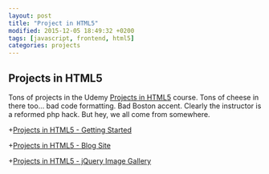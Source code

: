 ```yaml
---
layout: post
title: "Project in HTML5"
modified: 2015-12-05 18:49:32 +0200
tags: [javascript, frontend, html5]
categories: projects
---
```


<h2 id="projects-in-html5">Projects in HTML5</h2>
<p>Tons of projects in the Udemy <a href="https://www.udemy.com/projects-in-html5/learn/#/">Projects in HTML5</a> course. Tons of cheese in there too… bad code formatting. Bad Boston accent. Clearly the instructor is a reformed php hack. But hey, we all come from somewhere.</p>

<p>+<a href="http://ric.mclaughlin.today/prj_html5_get_started/">Projects in HTML5 - Getting Started</a></p>

<p>+<a href="http://ric.mclaughlin.today/prj_html5_blog/">Projects in HTML5 - Blog Site</a></p>

<p>+<a href="http://ric.mclaughlin.today/prj_html5_gallery/">Projects in HTML5 - jQuery Image Gallery</a></p>


